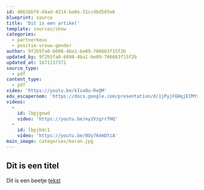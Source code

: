 ```yaml
---
id: d861bbf8-d4ad-4214-ba8e-31ccdbd585e6
blueprint: source
title: 'Dit is een artikel'
template: sources/show
categories:
  - partnerkeus
  - positie-vrouw-gender
author: 9f2b5fa0-6098-4ba1-be09-706663f15f2b
updated_by: 9f2b5fa0-6098-4ba1-be09-706663f15f2b
updated_at: 1671137371
source_type:
  - pdf
content_type:
  - pdf
video: 'https://youtu.be/kIsa8u-ReQM'
edu_escaperoom: 'https://docs.google.com/presentation/d/1jPyjFGHqjEIMYx0zC_0QS35VmbbMEVIqnc9UXVztH0Y/edit#slide=id.gadcf433424_2_0'
videos:
  -
    id: lbpjgnwd
    video: 'https://youtu.be/ey2VzgrrTHQ'
  -
    id: lbpjh4c1
    video: 'https://youtu.be/OOy764mDtiA'
main_image: categories/koran.jpg
---
```

## Dit is een titel
Dit is een beetje [tekst](https://iets)
